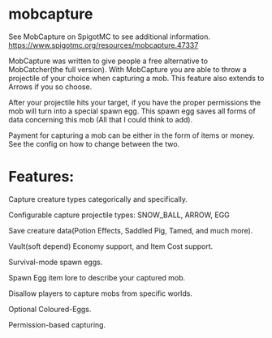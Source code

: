 # mobcapture
See MobCapture on SpigotMC to see additional information. 
https://www.spigotmc.org/resources/mobcapture.47337

MobCapture was written to give people a free alternative to MobCatcher(the full version). With MobCapture you are able to throw a projectile of your choice when capturing a mob. This feature also extends to Arrows if you so choose.

After your projectile hits your target, if you have the proper permissions the mob will turn into a special spawn egg. This spawn egg saves all forms of data concerning this mob (All that I could think to add).

Payment for capturing a mob can be either in the form of items or money. See the config on how to change between the two.

# Features:

  Capture creature types categorically and specifically.
  
  Configurable capture projectile types: SNOW_BALL, ARROW, EGG
  
  Save creature data(Potion Effects, Saddled Pig, Tamed, and much more).
  
  Vault(soft depend) Economy support, and Item Cost support.
  
  Survival-mode spawn eggs.
  
  Spawn Egg item lore to describe your captured mob.
  
  Disallow players to capture mobs from specific worlds.
  
  Optional Coloured-Eggs.
  
  Permission-based capturing.
  
